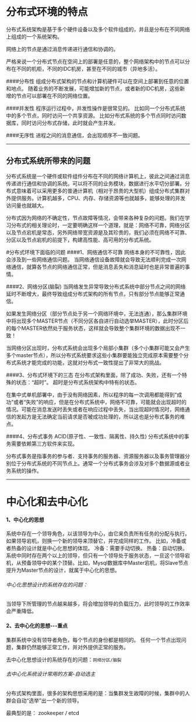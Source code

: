 # 分布式环境的特点
分布式系统架构是基于多个硬件设备以及多个软件组成的，并且是分布在不同网络上组成的一个系统架构。

网络上的节点是通过消息传递进行通信和协调的。

严格来说一个分布式节点在空间上的部署是任意的，整个网络架构中的节点可以分布在不同的机柜，不同的IDC机房，甚至在不同的城市（异地多活）。

####分布性
组成分布式架构的节点和计算机硬件可以在空间上部署到任意的位置和地点。
随着业务的不断发展，可能增加新的节点，或者新的IDC机房，这些新增的节点可以部署在不同的网络位置。

####并发性
程序运行过程中，并发性操作是很常见的。
比如同一个分布式系统中的多个节点，同时访问一个共享资源。
比如分布式系统的多个节点同时访问数据库，同时访问分布式存储，此时就会产生并发。

####无序性
进程之间的消息通信，会出现顺序不一致问题。

---
## 分布式系统所带来的问题

分布式系统是一个硬件或软件组件分布在不同的网络计算机上，彼此之间通过消息传递进行通信和协调的系统。可以将不同的业务模块，数据进行水平切分部署。分布式意味着可以采用更多的普通计算机（相对于昂贵的大型机）组成分布式集群对外提供服务。计算机越多，CPU、内存、存储资源等也就越多，能够处理的并发访问量也就越大。

分布式因为网络的不确定性，节点故障等情况，会带来各种复杂的问题。我们在学习分布式的相关理论时，一定要明确这样一个道理，就是：网络不可靠，网络分区以及节点宕机是常态，另外网络带宽资源是及其珍贵的，我们必须在网络不可靠、分区以及节点宕机的前提下，构建高性能、高可用的分布式系统。

#分布式环境下面临的问题
####1、网络通信不可靠
网络本身的不可靠性，因此会涉及到一些网络通信问题。
当网络通信设备故障就会导致无法顺利完成一次网络通信，就算各节点的网络通信正常，但是消息丢失和消息延时也是非常普遍的事情。

####2、网络分区(脑裂)
当网络发生异常导致分布式系统中部分节点之间的网络延时不断增大，最终导致组成分布式架构的所有节点，只有部分节点能够正常通信。

如果发生网络分区（部分节点处于另一个网络环境中，无法连通），那么集群环境中将出现多个MASTER节点（不同分区各自进行自动选举MASTER），此时分区后的每个MASTER依然处于服务状态，这样就会导致整个集群环境的数据出现不一致！

当网络分区出现时，分布式系统会出现多个局部小集群（多个小集群可能又会产生多个master节点），所以分布式系统要求这些小集群要能独立完成原本需要整个分布式系统才能完成的功能，这就对分布式一致性提出了非常大的挑战。

####3、分布式环境下的三态
在分布式架构里面，除了成功、失败，还有一个特殊的状态：“超时”。
超时是分布式系统架构中特有的状态。

在集中式单机部署中，由于没有网络因素，所以程序的每一次调用都能得到“成功”或者“失败”的响应，但是在分布式系统中，网络不可靠，可能就会出现超时的情况。可能在消息发送时丢失或者在响应过程中丢失，当出现超时情况时，网络通信的发起方是无法确定当前请求是否被成功处理的，所以这也是分布式事务的难点。

####4、分布式事务
ACID(原子性、一致性、隔离性、持久性)
分布式系统中的事务需要依赖第三方软件来实现。

分布式事务是指事务的参与者、支持事务的服务器、资源服务器以及事务管理器分别位于分布式系统的不同节点上。通常一个分布式事务会涉及对多个数据源或者业务系统的操作。

----


# 中心化和去中心化
#### 1、中心化的思想
系统中存在一个领导角色，以该领导为中心，由它来负责所有任务的分配与执行。
如果领导宕机，则换一个新的领导来顶替它，并完成同样的工作。
比如，冷备或者热备的设计就是中心化思想的体现。
冷备：需要手动切换。
热备：自动切换。系统中同时存在两个以上的领导，但只有一个领导处于服务状态，一旦这个领导宕机，从预备领导中的某个顶替。比如，Mysql数据库中Master宕机，将Slave节点提升为Master节点的设计，就属于中心化的思想。

###### 中心化思想设计的系统存在的问题：
当领导下所管理的节点越来越多，将会增加领导的负载压力，此时领导的工作效率会严重降低。

#### 2、去中心化的思想---重点
集群系统中没有领导者角色，每个节点的身份都是相同的。
任何一个节点出现问题，集群仍然能够正常工作，并对外提供正常的服务。

去中心化思想设计的系统存在的问题：`网络分区/脑裂`

###### 去中心化系统设计常用的方案-自动选主

分布式架构里面，很多的架构思想采用的是：当集群发生故障的时候，集群中的人群会自动“选举”出一个新的领导。

最典型的是： zookeeper / etcd